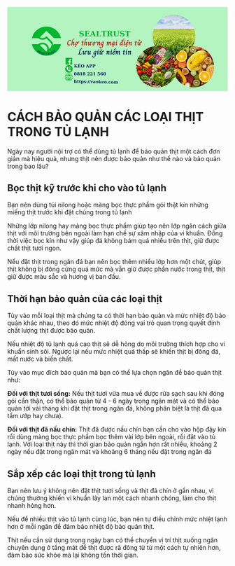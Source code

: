 ![Keo App](../img/keo.png)
# CÁCH BẢO QUẢN CÁC LOẠI THỊT TRONG TỦ LẠNH

Ngày nay người nội trợ có thể dùng tủ lạnh để bảo quản thịt một cách đơn giản mà hiệu quả, nhưng thịt nên được bảo quản như thế nào và bảo quản trong bao lâu?

## Bọc thịt kỹ trước khi cho vào tủ lạnh

Bạn nên dùng túi nilong hoặc màng bọc thực phẩm gói thật kín những miếng thịt trước khi đặt chúng trong tủ lạnh

Những lớp nilong hay màng bọc thực phẩm giúp tạo nên lớp ngăn cách giữa thịt với môi trường bên ngoài làm hạn chế sự xâm nhập của vi khuẩn. Đồng thời việc bọc kín như vậy giúp đá không bám quá nhiều trên thịt, giữ được chất thịt tươi ngon.

Nếu đặt thịt trong ngăn đá bạn nên bọc thêm nhiều lớp hơn một chút, giúp thịt không bị đông cứng quá mức mà vẫn giữ được phần nước trong thịt, thịt giữ được màu sắc và hương vị ban đầu.

## Thời hạn bảo quản của các loại thịt

Tùy vào mỗi loại thịt mà chúng ta có thời hạn bảo quản và mức nhiệt độ bảo quản khác nhau, theo đó mức nhiệt độ đóng vai trò quan trọng quyết định chất lượng thịt được bảo quản.

Nếu nhiệt độ tủ lạnh quá cao thịt sẽ dễ hỏng do môi trường thích hợp cho vi khuẩn sinh sôi. Ngược lại nếu mức nhiệt quá thấp sẽ khiến thịt bị đông đá, mất nước và biến chất.

Tùy vào mục đích bảo quản mà bạn có thể lựa chọn ngăn để bảo quản thịt như:

**Đối với thịt tươi sống:** Nếu thịt tươi vừa mua về được rửa sạch sau khi đóng gói cẩn thận, có thể bảo quản từ 4 - 6 ngày trong ngăn mát và có thể bảo quản tới vài tháng khi đặt thịt trong ngăn đá, không phân biệt là thịt đã qua tẩm ướp hay chưa).

**Đối với thịt đã nấu chín:** Thịt đã được nấu chín bạn cần cho vào hộp đậy kín rồi dùng màng bọc thực phẩm bọc thêm vài lớp bên ngoài, rồi đặt vào tủ lạnh. Với loại thịt này thì thời gian bảo quản ngắn hơn rất nhiều, khoảng 2 ngày nếu đặt trong ngăn mát và khoảng 6 tháng nếu đặt trong ngăn đá

## Sắp xếp các loại thịt trong tủ lạnh

Bạn nên lưu ý không nên đặt thịt tươi sống và thịt đã chín ở gần nhau, vì chúng thường khiến vi khuẩn lây lan một cách nhanh chóng, làm cho thịt nhanh hỏng hơn.

Nếu để nhiều thịt vào tủ lạnh cùng lúc, bạn nên tự điều chỉnh mức nhiệt lạnh hơn ở mỗi ngăn để đảm bảo nhiệt độ bảo quản thịt.

Thịt nếu cần sử dụng trong ngày bạn có thể chuyển vị trí thịt xuống ngăn chuyên dụng ở tầng mát để thịt được rã đông từ từ một cách tự nhiên hơn, đảm bảo sức khỏe mà lại không tốn thời gian.

